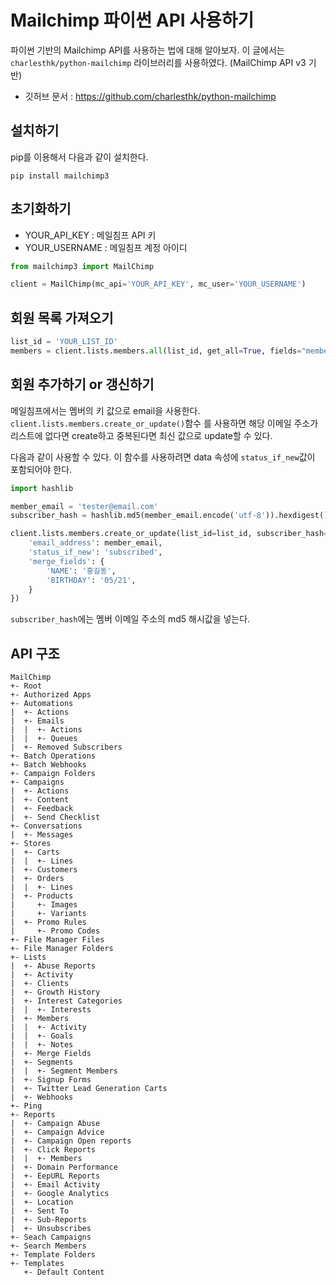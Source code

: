 #  Mailchimp 파이썬 API 사용하기

파이썬 기반의 Mailchimp API를 사용하는 법에 대해 알아보자. 이 글에서는 `charlesthk/python-mailchimp` 라이브러리를 사용하였다. 
(MailChimp API v3 기반)

- 깃허브 문서 : https://github.com/charlesthk/python-mailchimp

## 설치하기

pip를 이용해서 다음과 같이 설치한다.

```
pip install mailchimp3
```


## 초기화하기

- YOUR_API_KEY : 메일침프 API 키
- YOUR_USERNAME : 메일침프 계정 아이디 

```python
from mailchimp3 import MailChimp

client = MailChimp(mc_api='YOUR_API_KEY', mc_user='YOUR_USERNAME')
```

## 회원 목록 가져오기

```python
list_id = 'YOUR_LIST_ID'
members = client.lists.members.all(list_id, get_all=True, fields="members.email_address,members.id")
```

## 회원 추가하기 or 갱신하기

메일침프에서는 멤버의 키 값으로 email을 사용한다. `client.lists.members.create_or_update()`함수 를 사용하면 해당 이메일 주소가 리스트에 없다면 create하고 중복된다면 최신 값으로 update할 수 있다. 

다음과 같이 사용할 수 있다. 이 함수를 사용하려면 data 속성에 `status_if_new`값이 포함되어야 한다. 

```python
import hashlib

member_email = 'tester@email.com'
subscriber_hash = hashlib.md5(member_email.encode('utf-8')).hexdigest()

client.lists.members.create_or_update(list_id=list_id, subscriber_hash=subscriber_hash, data={
    'email_address': member_email,
    'status_if_new': 'subscribed',
    'merge_fields': {
        'NAME': '홍길동',
        'BIRTHDAY': '05/21',
    }
})
```
`subscriber_hash`에는 멤버 이메일 주소의 md5 해시값을 넣는다. 

## API 구조
```
MailChimp
+- Root
+- Authorized Apps
+- Automations
|  +- Actions
|  +- Emails
|  |  +- Actions
|  |  +- Queues
|  +- Removed Subscribers
+- Batch Operations
+- Batch Webhooks
+- Campaign Folders
+- Campaigns
|  +- Actions
|  +- Content
|  +- Feedback
|  +- Send Checklist
+- Conversations
|  +- Messages
+- Stores
|  +- Carts
|  |  +- Lines
|  +- Customers
|  +- Orders
|  |  +- Lines
|  +- Products
|     +- Images
|     +- Variants
|  +- Promo Rules
|     +- Promo Codes
+- File Manager Files
+- File Manager Folders
+- Lists
|  +- Abuse Reports
|  +- Activity
|  +- Clients
|  +- Growth History
|  +- Interest Categories
|  |  +- Interests
|  +- Members
|  |  +- Activity
|  |  +- Goals
|  |  +- Notes
|  +- Merge Fields
|  +- Segments
|  |  +- Segment Members
|  +- Signup Forms
|  +- Twitter Lead Generation Carts
|  +- Webhooks
+- Ping
+- Reports
|  +- Campaign Abuse
|  +- Campaign Advice
|  +- Campaign Open reports
|  +- Click Reports
|  |  +- Members
|  +- Domain Performance
|  +- EepURL Reports
|  +- Email Activity
|  +- Google Analytics
|  +- Location
|  +- Sent To
|  +- Sub-Reports
|  +- Unsubscribes
+- Seach Campaigns
+- Search Members
+- Template Folders
+- Templates
   +- Default Content
```
